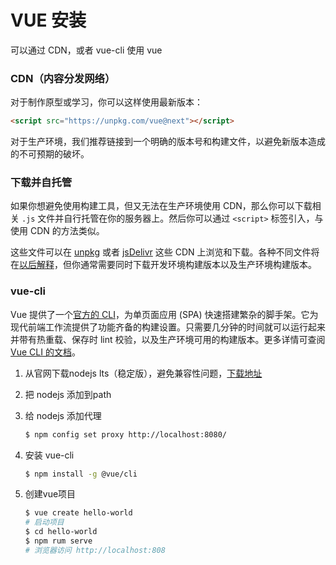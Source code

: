 # VUE 安装

可以通过 CDN，或者 vue-cli 使用 vue

### CDN（内容分发网络）

对于制作原型或学习，你可以这样使用最新版本：

```html
<script src="https://unpkg.com/vue@next"></script>
```

对于生产环境，我们推荐链接到一个明确的版本号和构建文件，以避免新版本造成的不可预期的破坏。

### 下载并自托管

如果你想避免使用构建工具，但又无法在生产环境使用 CDN，那么你可以下载相关 `.js` 文件并自行托管在你的服务器上。然后你可以通过 `<script>` 标签引入，与使用 CDN 的方法类似。

这些文件可以在 [unpkg](https://unpkg.com/browse/vue@next/dist/) 或者 [jsDelivr](https://cdn.jsdelivr.net/npm/vue@next/dist/) 这些 CDN 上浏览和下载。各种不同文件将在[以后解释](https://v3.cn.vuejs.org/guide/installation.html#对不同构建版本的解释)，但你通常需要同时下载开发环境构建版本以及生产环境构建版本。

### vue-cli

Vue 提供了一个[官方的 CLI](https://github.com/vuejs/vue-cli)，为单页面应用 (SPA) 快速搭建繁杂的脚手架。它为现代前端工作流提供了功能齐备的构建设置。只需要几分钟的时间就可以运行起来并带有热重载、保存时 lint 校验，以及生产环境可用的构建版本。更多详情可查阅 [Vue CLI 的文档](https://cli.vuejs.org/)。

1. 从官网下载nodejs lts（稳定版），避免兼容性问题，[下载地址](https://nodejs.org/en/download/)

2. 把 nodejs 添加到path

3. 给 nodejs 添加代理

   ```bash
   $ npm config set proxy http://localhost:8080/
   ```

4. 安装 vue-cli

   ```bash
   $ npm install -g @vue/cli
   ```

5. 创建vue项目

   ```bash
   $ vue create hello-world
   # 启动项目
   $ cd hello-world
   $ npm rum serve
   # 浏览器访问 http://localhost:808
   ```

